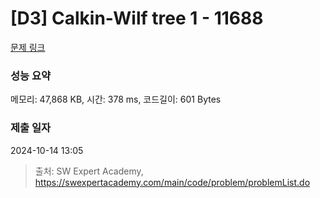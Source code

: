 # [D3] Calkin-Wilf tree 1 - 11688 

[문제 링크](https://swexpertacademy.com/main/code/problem/problemDetail.do?contestProbId=AXgZSOn6ApIDFASW) 

### 성능 요약

메모리: 47,868 KB, 시간: 378 ms, 코드길이: 601 Bytes

### 제출 일자

2024-10-14 13:05



> 출처: SW Expert Academy, https://swexpertacademy.com/main/code/problem/problemList.do